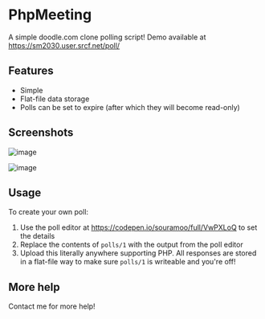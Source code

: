 # PhpMeeting

A simple doodle.com clone polling script! Demo available at https://sm2030.user.srcf.net/poll/

## Features

- Simple
- Flat-file data storage
- Polls can be set to expire (after which they will become read-only)

## Screenshots

![image](https://user-images.githubusercontent.com/11202149/114603824-16ff8400-9c90-11eb-80d2-0f928905d846.png)

![image](https://user-images.githubusercontent.com/11202149/114603791-0e0eb280-9c90-11eb-88ca-f9567d4f22fb.png)

## Usage

To create your own poll:
1. Use the poll editor at https://codepen.io/souramoo/full/VwPXLoQ to set the details
1. Replace the contents of `polls/1` with the output from the poll editor
1. Upload this literally anywhere supporting PHP. All responses are stored in a flat-file way to make sure `polls/1` is writeable and you're off!

## More help

Contact me for more help!
